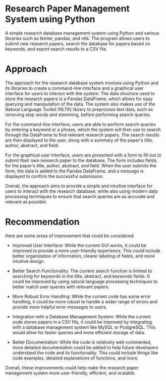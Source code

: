 # Research Paper Management System using Python
A simple research database management system using Python and various libraries such as tkinter, pandas, and nltk. The program allows users to submit new research papers, search the database for papers based on keywords, and export search results to a CSV file. 

# Approach
The approach for the research database system involves using Python and its libraries to create a command-line interface and a graphical user interface for users to interact with the system. The data structure used to store the research papers is a Pandas DataFrame, which allows for easy querying and manipulation of the data. The system also makes use of the Natural Language Toolkit (NLTK) library to preprocess text data, such as removing stop words and stemming, before performing search queries.

For the command-line interface, users are able to perform search queries by entering a keyword or a phrase, which the system will then use to search through the DataFrame to find relevant research papers. The search results are then displayed to the user, along with a summary of the paper's title, author, abstract, and field.

For the graphical user interface, users are presented with a form to fill out to submit their own research paper to the database. The form includes fields for the paper's title, author, abstract, and field. When the user submits the form, the data is added to the Pandas DataFrame, and a message is displayed to confirm the successful submission.

Overall, the approach aims to provide a simple and intuitive interface for users to interact with the research database, while also using modern data processing techniques to ensure that search queries are as accurate and relevant as possible.


# Recommendation
Here are some areas of improvement that could be considered:

- Improved User Interface: While the current GUI works, it could be improved to provide a more user-friendly experience. This could include better organization of information, clearer labeling of fields, and more intuitive design.

- Better Search Functionality: The current search function is limited to searching for keywords in the title, abstract, and keywords fields. It could be improved by using natural language processing techniques to better match user queries with relevant papers.

- More Robust Error Handling: While the current code has some error handling, it could be more robust to handle a wider range of errors and provide more helpful error messages to users.

- Integration with a Database Management System: While the current code stores papers in a CSV file, it could be improved by integrating with a database management system like MySQL or PostgreSQL. This would allow for faster queries and more efficient storage of data.

- Better Documentation: While the code is relatively well-commented, more detailed documentation could be added to help future developers understand the code and its functionality. This could include things like code examples, detailed explanations of functions, and more.

Overall, these improvements could help make the research paper management system more user-friendly, efficient, and scalable.
